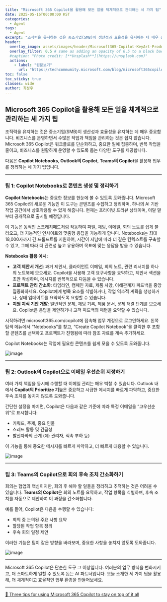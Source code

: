 ```yaml
---
title: "Microsoft 365 Copilot을 활용해 모든 일을 체계적으로 관리하는 세 가지 팁"
date: 2025-05-16T00:00:00 KST
categories:
  - Agent
tags:
  - Agent
excerpt: "조직력을 유지하는 것은 중소기업(SMB)이 생산성과 효율성을 유지하는 데 매우 중요합니다. 비즈니스를 운영하면서 수많은 작업과 책임을 관리하는 것은 쉽지 않습니다. Microsoft 365 Copilot은 워크플로를 단순화하고, 중요한 일에 집중하며, 반복 작업을 줄이고, 비즈니스를 원활하게 운영할 수 있도록 돕는 다양한 도구를 제공합니다."
header:
  overlay_image: assets/images/header/Microsoft365-Copilot-KeyArt-Productivity-6K-01.png
  overlay_filter: 0.5 # same as adding an opacity of 0.5 to a black background
  #caption: "Photo credit: [**Unsplash**](https://unsplash.com)"
  actions:
    - label: "원문보기"
      url: "https://techcommunity.microsoft.com/blog/microsoft365copilotblog/three-tips-for-using-microsoft-365-copilot-to-stay-on-top-of-it-all/4412482"
toc: false
toc_sticky: true
classes: wide
author: 최정우
---
```


## Microsoft 365 Copilot을 활용해 모든 일을 체계적으로 관리하는 세 가지 팁

조직력을 유지하는 것은 중소기업(SMB)이 생산성과 효율성을 유지하는 데 매우 중요합니다. 비즈니스를 운영하면서 수많은 작업과 책임을 관리하는 것은 쉽지 않습니다. Microsoft 365 Copilot은 워크플로를 단순화하고, 중요한 일에 집중하며, 반복 작업을 줄이고, 비즈니스를 원활하게 운영할 수 있도록 돕는 다양한 도구를 제공합니다.

다음은 **Copilot Notebooks**, **Outlook의 Copilot**, **Teams의 Copilot**을 활용해 업무를 정리하는 세 가지 팁입니다.

---

### 팁 1: Copilot Notebooks로 콘텐츠 생성 및 정리하기

**Copilot Notebooks**는 중요한 정보를 한눈에 볼 수 있도록 도와줍니다. Microsoft 365 Copilot의 새로운 기능인 이 도구는 콘텐츠를 수집하고 정리하며, 하나의 AI 기반 작업 공간에서 상호작용할 수 있게 해줍니다. 현재는 프라이빗 프리뷰 상태이며, 이달 말부터 공개적으로 출시될 예정입니다.

이 기능은 동적인 스크래치패드처럼 작동하여 파일, 채팅, 이메일, 회의 노트를 쉽게 불러오고, 더 지능적인 인사이트와 맞춤형 응답을 가능하게 합니다. Notebooks는 최대 18,000자까지 긴 프롬프트를 지원하여, 시간이 지남에 따라 더 깊은 컨텍스트를 구축할 수 있고, 그에 따라 더 관련성 높고 유용하며 목표에 맞는 응답을 받을 수 있습니다.

**Notebooks 활용 예시:**

- **고객 제안서 개선**: 과거 제안서, 클라이언트 이메일, 회의 노트, 관련 리서치를 하나의 노트북에 모으세요. Copilot을 사용해 고객 요구사항을 요약하고, 제안서 섹션을 초안 작성하며, 메시지를 반복적으로 다듬을 수 있습니다.
- **프로젝트 관리 간소화**: 타임라인, 캠페인 자료, 제품 사양, 이해관계자 피드백을 중앙 집중화하세요. Copilot에게 병목 요소를 식별하거나, 작업 역추적 계획을 생성하거나, 상태 업데이트를 요약하도록 요청할 수 있습니다.
- **지원 지식 기반 개발**: 일반적인 문제, 채팅 기록, 제품 문서, 문제 해결 단계를 모으세요. Copilot은 응답을 제안하거나 고객 피드백의 패턴을 요약할 수 있습니다.

시작하려면 microsoft365.com/copilot에 접속해 업무 계정으로 로그인하세요. 왼쪽 탐색 메뉴에서 “Notebooks”를 찾고, “Create Copilot Notebook”을 클릭한 후 포함할 콘텐츠를 선택하고 프로젝트가 진행됨에 따라 참조 자료를 계속 추가하세요.

Copilot Notebooks는 작업에 필요한 콘텐츠를 쉽게 모을 수 있도록 도와줍니다.

![image](/mwkorea/assets/images/20250516/Copilot-Notebooks.png)  

---

### 팁 2: Outlook의 Copilot으로 이메일 우선순위 지정하기

여러 가지 책임을 동시에 수행할 때 이메일 관리는 매우 벅찰 수 있습니다. Outlook 내에서 **Copilot의 Prioritize 기능**은 중요하고 시급한 메시지를 빠르게 파악하고, 중요한 후속 조치를 놓치지 않도록 도와줍니다.

간단한 설정을 마치면, Copilot은 다음과 같은 기준에 따라 특정 이메일을 “고우선순위”로 표시합니다:

- 키워드, 주제, 중요 인물
- 스레드 활동 및 긴급성
- 발신자와의 관계 (예: 관리자, 직속 부하 등)

이 기능을 통해 중요한 메시지를 빠르게 파악하고, 더 빠르게 대응할 수 있습니다.

![image](/mwkorea/assets/images/20250516/Copilot-in-Outlook-Prioritize.png)  

---

### 팁 3: Teams의 Copilot으로 회의 후속 조치 간소화하기

회의는 협업의 핵심이지만, 회의 후 해야 할 일들을 정리하고 추적하는 것은 어려울 수 있습니다. **Teams의 Copilot**은 회의 노트를 요약하고, 작업 항목을 식별하며, 후속 조치를 자동으로 제안하여 이 과정을 간소화합니다.

예를 들어, Copilot은 다음을 수행할 수 있습니다:

- 회의 중 논의된 주요 사항 요약
- 할당된 작업 항목 정리
- 후속 회의 일정 제안

이러한 기능은 팀이 같은 방향을 바라보며, 중요한 사항을 놓치지 않도록 도와줍니다.

![image](/mwkorea/assets/images/20250516/Copilot-in-Teams-Key-Topics.png)  

---

Microsoft 365 Copilot은 단순한 도구 그 이상입니다. 여러분의 업무 방식을 변화시키고, 더 스마트하게 일할 수 있도록 돕는 AI 파트너입니다. 오늘 소개한 세 가지 팁을 활용해, 더 체계적이고 효율적인 업무 환경을 만들어보세요.

---

[🔗 Three tips for using Microsoft 365 Copilot to stay on top of it all](https://techcommunity.microsoft.com/blog/microsoft365copilotblog/three-tips-for-using-microsoft-365-copilot-to-stay-on-top-of-it-all/4412482)

